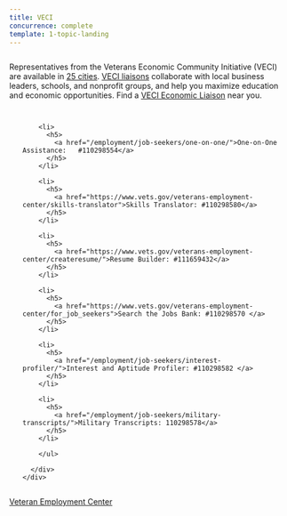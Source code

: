 ```yaml
---
title: VECI
concurrence: complete
template: 1-topic-landing
---
```


<div class="main" role="main" markdown="0">

<div class="section one" markdown="0">
<div class="primary" markdown="0">
<div class="row" markdown="0">
<div class="small-12 columns" markdown="1">

Representatives from the Veterans Economic Community Initiative (VECI) are available in [25 cities]({{site.baseurl}}/dummy-placeholder.html). [VECI liaisons]({{site.baseurl}}/dummy-placeholder.html) collaborate with local business leaders, schools, and nonprofit groups, and help you maximize education and economic opportunities. Find a [VECI Economic Liaison](http://www.benefits.va.gov/VECI/docs/VECIPOCList.pdf) near you. 

 


</div>
</div>
</div>



<div class="navigation">
  <div class="row">
    <div class="small-12 columns">
        <ul class="small-block-grid-1 medium-block-grid-3 cards small">

        <li>
          <h5>
            <a href="/employment/job-seekers/one-on-one/">One-on-One Assistance:   #110298554</a>
          </h5>  
        </li>

        <li>
          <h5>
            <a href="https://www.vets.gov/veterans-employment-center/skills-translator">Skills Translator: #110298580</a>
          </h5>
        </li>  

        <li>
          <h5>
            <a href="https://www.vets.gov/veterans-employment-center/createresume/">Resume Builder: #111659432</a>
          </h5>  
        </li>

        <li>
          <h5>
            <a href="https://www.vets.gov/veterans-employment-center/for_job_seekers">Search the Jobs Bank: #110298570 </a>
          </h5>
        </li>  

        <li>
          <h5>
            <a href="/employment/job-seekers/interest-profiler/">Interest and Aptitude Profiler: #110298582 </a>
          </h5>
        </li>

        <li>
          <h5>
            <a href="/employment/job-seekers/military-transcripts/">Military Transcripts: 110298578</a>
          </h5>
        </li>   

        </ul>

      </div>
    </div>  
  </div>

</div>

<div class="action-bar">
  <div class="row">
    <div class="small-12 columns">
      <a class="usa-button-primary" href="https://www.vets.gov/veterans-employment-center/">Veteran Employment Center</a>
    </div>
  </div>
</div>